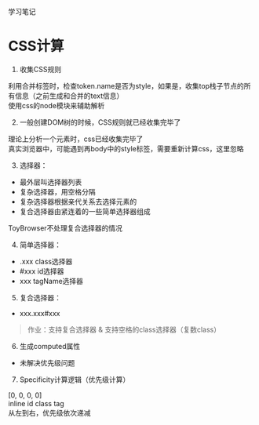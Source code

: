 学习笔记

# CSS计算
1. 收集CSS规则  
  
  利用合并标签时，检查token.name是否为style，如果是，收集top栈子节点的所有信息（之前生成和合并的text信息）  
  使用css的node模块来辅助解析  

2. 一般创建DOM树的时候，CSS规则就已经收集完毕了  
  
  理论上分析一个元素时，css已经收集完毕了  
  真实浏览器中，可能遇到再body中的style标签，需要重新计算css，这里忽略  

3. 选择器：
  - 最外层叫选择器列表
  - 复杂选择器，用空格分隔
  - 复杂选择器根据亲代关系去选择元素的
  - 复合选择器由紧连着的一些简单选择器组成  

  ToyBrowser不处理复合选择器的情况

4. 简单选择器：
  - .xxx class选择器
  - #xxx id选择器
  - xxx  tagName选择器

5. 复合选择器：
  - xxx.xxx#xxx

> 作业：支持复合选择器 & 支持空格的class选择器（复数class）

6. 生成computed属性  
  - 未解决优先级问题  

7. Specificity计算逻辑（优先级计算）

  [0,     0,  0,    0]  
  inline  id  class tag  
  从左到右，优先级依次递减  